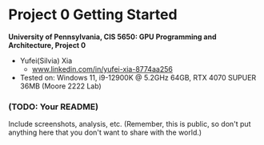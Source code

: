 Project 0 Getting Started
====================

**University of Pennsylvania, CIS 5650: GPU Programming and Architecture, Project 0**

* Yufei(Silvia) Xia
  * www.linkedin.com/in/yufei-xia-8774aa256
* Tested on: Windows 11, i9-12900K @ 5.2GHz 64GB, RTX 4070 SUPUER  36MB (Moore 2222 Lab)

### (TODO: Your README)

Include screenshots, analysis, etc. (Remember, this is public, so don't put
anything here that you don't want to share with the world.)
